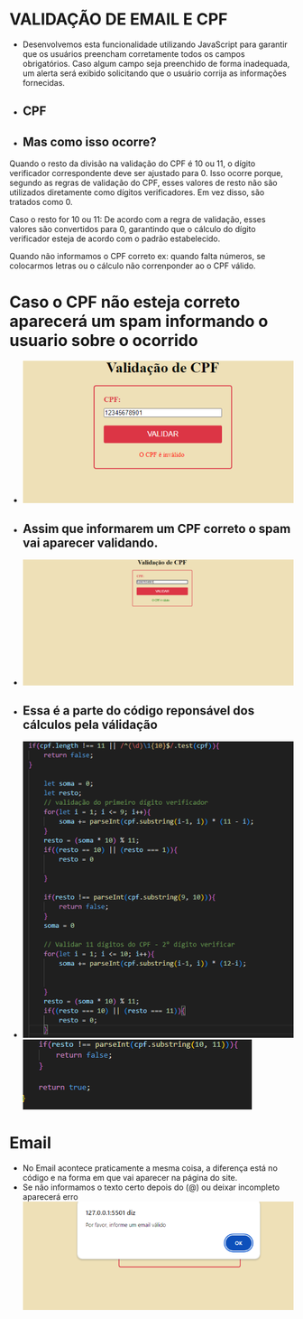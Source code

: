 # VALIDAÇÃO DE EMAIL E CPF

* Desenvolvemos esta funcionalidade utilizando JavaScript para garantir que os usuários preencham corretamente todos os campos obrigatórios. Caso algum campo seja preenchido de forma inadequada, um alerta será exibido solicitando que o usuário corrija as informações fornecidas.
* ## CPF

* ## Mas como isso ocorre?

Quando o resto da divisão na validação do CPF é 10 ou 11, o dígito verificador correspondente deve ser ajustado para 0. Isso ocorre porque, segundo as regras de validação do CPF, esses valores de resto não são utilizados diretamente como dígitos verificadores. Em vez disso, são tratados como 0.

Caso o resto for 10 ou 11: De acordo com a regra de validação, esses valores são convertidos para 0, garantindo que o cálculo do dígito verificador esteja de acordo com o padrão estabelecido.
 
Quando não informamos o CPF correto ex: quando falta números, se colocarmos letras ou o cálculo não correnponder ao o CPF válido.
 # Caso o CPF não esteja correto aparecerá um spam informando o usuario sobre o ocorrido 
* ![alt text](image-6.png)

* ## Assim que informarem um CPF correto o spam vai aparecer validando.

* ![alt text](image-2.png)

* ## Essa é a parte do código reponsável dos cálculos pela válidação 
* ![alt text](image-3.png)
![alt text](image-1.png)

# Email
* No Email acontece praticamente a mesma coisa, a diferença está no código e na forma em que vai aparecer na página do site. 
* Se não informamos o texto certo depois do (@) ou deixar incompleto aparecerá erro 
![alt text](image.png)
